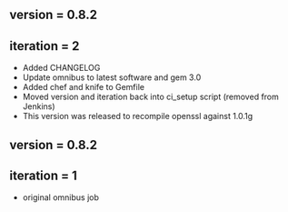 ## version   = 0.8.2
## iteration = 2

* Added CHANGELOG
* Update omnibus to latest software and gem 3.0
* Added chef and knife to Gemfile
* Moved version and iteration back into ci_setup script (removed from Jenkins) 
* This version was released to recompile openssl against 1.0.1g

## version   = 0.8.2
## iteration = 1 

* original omnibus job
